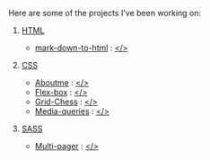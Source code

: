 
Here are some of the projects I've been working on:
1. [HTML](https://github.com/scenoxmans/learning-markup/tree/master/exercises/1.%20html)
      *    [mark-down-to-html](https://scenoxmans.github.io/learning-markup/exercises/1.%20html/1.%20markdown-to-html/) : [</>](https://github.com/scenoxmans/learning-markup/blob/master/exercises/1.%20html/1.%20markdown-to-html/index.html)
2. [CSS](https://github.com/scenoxmans/learning-markup/tree/master/exercises/2.%20css)

      *    [Aboutme](https://scenoxmans.github.io/learning-markup/exercises/2.%20css/1.about-me/) : [</>](https://github.com/scenoxmans/learning-markup/blob/master/exercises/2.%20css/1.about-me/index.html)
      *    [Flex-box](https://scenoxmans.github.io/learning-markup/exercises/2.%20css/2.flex-box/) : [</>](https://github.com/scenoxmans/learning-markup/blob/master/exercises/2.%20css/2.flex-box/index.html)
      *    [Grid-Chess](https://scenoxmans.github.io/learning-markup/exercises/2.%20css/3.grid/) : [</>](https://github.com/scenoxmans/learning-markup/blob/master/exercises/2.%20css/3.grid/index.html)
      *    [Media-queries](https://scenoxmans.github.io/learning-markup/exercises/2.%20css/4.media-queries/) : [</>](https://github.com/scenoxmans/learning-markup/tree/master/exercises/2.%20css/4.media-queries/index.html)
3. [SASS](https://github.com/scenoxmans/learning-markup/tree/master/exercises/3.%20sass)
      *    [Multi-pager](https://scenoxmans.github.io/learning-markup/exercises/3.%20sass/multi-pager/) : [</>](https://github.com/scenoxmans/learning-markup/blob/master/exercises/3.%20sass/multi-pager/index.html)

